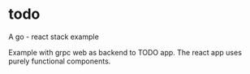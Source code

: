 # todo
A go - react stack example

Example with grpc web as backend to TODO app. The react app uses purely functional components.
